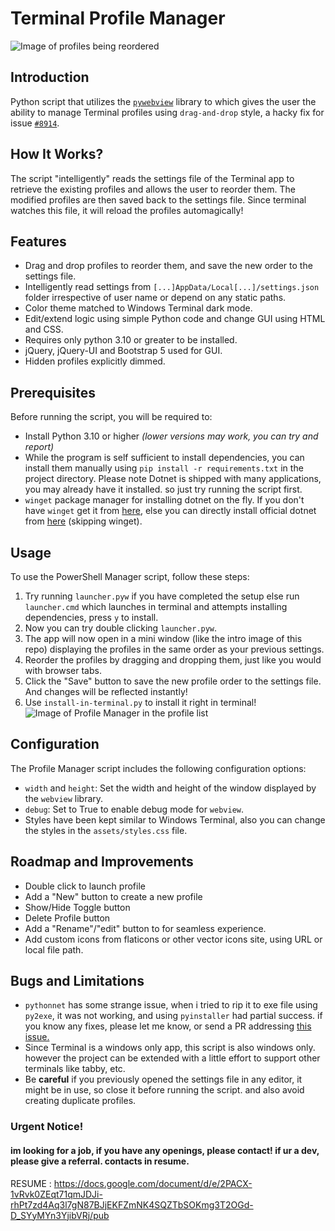 # Terminal Profile Manager

![Image of profiles being reordered](./images/drag-example.png)

## Introduction

Python script that utilizes the [`pywebview`](https://pywebview.flowrl.com/) library to which gives the user the ability to manage Terminal profiles using `drag-and-drop` style, a
hacky fix for issue [`#8914`](https://github.com/microsoft/terminal/issues/8914).

## How It Works?

The script "intelligently" reads the settings file of the Terminal app to retrieve the existing profiles and allows the user to reorder them. The modified profiles are then saved
back to the settings file. Since terminal watches this file, it will reload the profiles automagically!

## Features

-   Drag and drop profiles to reorder them, and save the new order to the settings file.
-   Intelligently read settings from `[...]AppData/Local[...]/settings.json` folder irrespective of user name or depend on any static paths.
-   Color theme matched to Windows Terminal dark mode.
-   Edit/extend logic using simple Python code and change GUI using HTML and CSS.
-   Requires only python 3.10 or greater to be installed.
-   jQuery, jQuery-UI and Bootstrap 5 used for GUI.
-   Hidden profiles explicitly dimmed.

## Prerequisites

Before running the script, you will be required to:

-   Install Python 3.10 or higher _(lower versions may work, you can try and report)_
-   While the program is self sufficient to install dependencies, you can install them manually using `pip install -r requirements.txt` in the project directory. Please note Dotnet
    is shipped with many applications, you may already have it installed. so just try running the script first.
-   `winget` package manager for installing dotnet on the fly. If you don't have `winget` get it from
    [here](https://learn.microsoft.com/en-us/windows/package-manager/winget/#install-winget), else you can directly install official dotnet from
    [here](https://dotnet.microsoft.com/en-us/download) (skipping winget).

## Usage

To use the PowerShell Manager script, follow these steps:

1. Try running `launcher.pyw` if you have completed the setup else run `launcher.cmd` which launches in terminal and attempts installing dependencies, press `y` to install.
2. Now you can try double clicking `launcher.pyw`.
3. The app will now open in a mini window (like the intro image of this repo) displaying the profiles in the same order as your previous settings.
4. Reorder the profiles by dragging and dropping them, just like you would with browser tabs.
5. Click the "Save" button to save the new profile order to the settings file. And changes will be reflected instantly!
6. Use `install-in-terminal.py` to install it right in terminal! ![Image of Profile Manager in the profile list](./images/profile-list-example.png)

## Configuration

The Profile Manager script includes the following configuration options:

-   `width` and `height`: Set the width and height of the window displayed by the `webview` library.
-   `debug`: Set to True to enable debug mode for `webview`.
-   Styles have been kept similar to Windows Terminal, also you can change the styles in the `assets/styles.css` file.

## Roadmap and Improvements

-   Double click to launch profile
-   Add a "New" button to create a new profile
-   Show/Hide Toggle button
-   Delete Profile button
-   Add a "Rename"/"edit" button to for seamless experience.
-   Add custom icons from flaticons or other vector icons site, using URL or local file path.

## Bugs and Limitations

-   `pythonnet` has some strange issue, when i tried to rip it to exe file using `py2exe`, it was not working, and using `pyinstaller` had partial success. if you know any fixes,
    please let me know, or send a PR addressing [this issue.](https://github.com/pythonnet/pythonnet/issues/1728)
-   Since Terminal is a windows only app, this script is also windows only. however the project can be extended with a little effort to support other terminals like tabby, etc.
-   Be **careful** if you previously opened the settings file in any editor, it might be in use, so close it before running the script. and also avoid creating duplicate profiles.

### Urgent Notice!

#### im looking for a job, if you have any openings, please contact! if ur a dev, please give a referral. contacts in resume.

RESUME : https://docs.google.com/document/d/e/2PACX-1vRvk0ZEqt71qmJDJi-rhPt7zd4Aq3l7gN87BJjEKFZmNK4SQZTbSOKmg3T2OGd-D_SYyMYn3YjibVRj/pub
